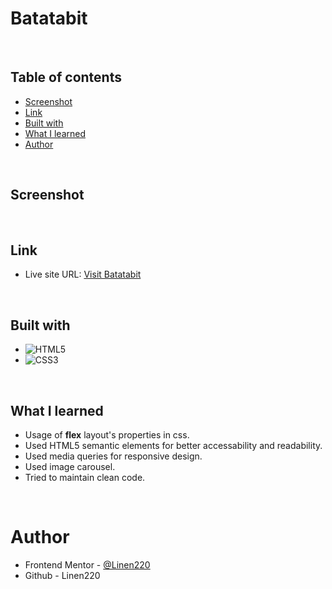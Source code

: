 # Batatabit

<!-- Eco Store is a website of an ecological that helps customers find environmentally-friendly products made with artisanal techniques and materials that promote environmental conservation at affordable prices. Its goal is to facilitate customers in searching for and acquiring sustainable products to contribute to the well-being of the planet. -->


<br>

## Table of contents

- [Screenshot](#screenshot)
- [Link](#link)
- [Built with](#built-with)
- [What I learned](#what-i-learned)
- [Author](#author)

<br>

## Screenshot

<!-- ![](./assets/img/Screenshot_1.png)
![](./assets/img/Screenshot_2.png)
![](./assets/img/Screenshot_3.png) -->

<br>

## Link

- Live site URL: [Visit Batatabit](https://linen220.github.io/Batatabit-Mobile-First/)

<br>

## Built with

- ![HTML5](https://img.shields.io/badge/html5-%23E34F26.svg?style=for-the-badge&logo=html5&logoColor=white)   
- ![CSS3](https://img.shields.io/badge/css3-%231572B6.svg?style=for-the-badge&logo=css3&logoColor=white)   

<br>

## What I learned

* Usage of **flex** layout's properties in css.
* Used HTML5 semantic elements for better accessability and readability.
* Used media queries for responsive design.
* Used image carousel.
* Tried to maintain clean code.

<br>

# Author

- Frontend Mentor - [@Linen220](https://www.frontendmentor.io/profile/Linen220)
- Github - Linen220

<br>
